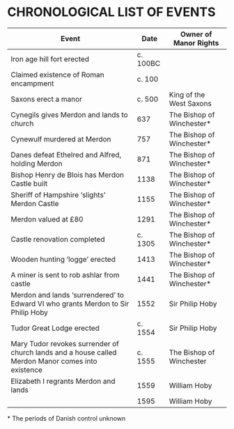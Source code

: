 # CHRONOLOGICAL LIST OF EVENTS

| Event | Date | Owner of Manor Rights |
| -- | -- | -- |
| Iron age hill fort erected | c. 100BC | |
| Claimed existence of Roman encampment | c. 100 | |
| Saxons erect a manor | c. 500 | King of the West Saxons |
| Cynegils gives Merdon and lands to church | 637 | The Bishop of Winchester\* |
| Cynewulf murdered at Merdon | 757 | The Bishop of Winchester\* |
| Danes defeat Ethelred and Alfred, holding Merdon | 871 | The Bishop of Winchester\* |
| Bishop Henry de Blois has Merdon Castle built | 1138 | The Bishop of Winchester\* |
| Sheriff of Hampshire ‘slights’ Merdon Castle | 1155 | The Bishop of Winchester\* |
| Merdon valued at £80 | 1291 | The Bishop of Winchester\* |
| Castle renovation completed | c. 1305 | The Bishop of Winchester\* |
| Wooden hunting ‘logge’ erected | 1413 | The Bishop of Winchester\* |
| A miner is sent to rob ashlar from castle | 1441 | The Bishop of Winchester\* |
| Merdon and lands ‘surrendered’ to Edward VI who grants Merdon to Sir Philip Hoby | 1552 | Sir Philip Hoby |
| Tudor Great Lodge erected | c. 1554 | Sir Philip Hoby |
| Mary Tudor revokes surrender of church lands and a house called Merdon Manor comes into existence | c. 1555 | The Bishop of Winchester |
| Elizabeth I regrants Merdon and lands | 1559 | William Hoby |
| | 1595 | William Hoby |



\* The periods of Danish control unknown


 

